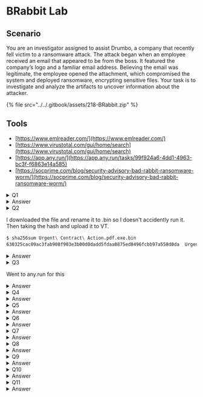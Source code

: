 # BRabbit Lab

## Scenario

You are an investigator assigned to assist Drumbo, a company that recently fell victim to a ransomware attack. The attack began when an employee received an email that appeared to be from the boss. It featured the company’s logo and a familiar email address. Believing the email was legitimate, the employee opened the attachment, which compromised the system and deployed ransomware, encrypting sensitive files. Your task is to investigate and analyze the artifacts to uncover information about the attacker.

{% file src="../../.gitbook/assets/218-BRabbit.zip" %}

## Tools

* [https://www.emlreader.com/](https://www.emlreader.com/)
* [https://www.virustotal.com/gui/home/search](https://www.virustotal.com/gui/home/search)
* [https://app.any.run/](https://app.any.run/tasks/99f924a6-4dd1-4963-bc3f-f6863e14a585)
* [https://socprime.com/blog/security-advisory-bad-rabbit-ransomware-worm/](https://socprime.com/blog/security-advisory-bad-rabbit-ransomware-worm/)

<details>

<summary>Q1</summary>

The phishing email used to deliver the malicious attachment showed several indicators of a potential social engineering attempt. Recognizing these indicators can help identify similar threats in the future.
\
What is the suspicious email address that sent the attachment?

</details>

<details>

<summary>Answer</summary>

<figure><img src="../../.gitbook/assets/image (6).png" alt=""><figcaption></figcaption></figure>

theceojamessmith@Drurnbo.com

</details>

<details>

<summary>Q2</summary>

The ransomware was identified as part of a known malware family. Determining its family name can provide critical insights into its behavior and remediation strategies.
\
What is the family name of the ransomware identified during the investigation?

</details>

I downloaded the file and rename it to .bin so I doesn't accidently run it. Then taking the hash and upload it to VT.

```bash
$ sha256sum Urgent\ Contract\ Action.pdf.exe.bin
630325cac09ac3fab908f903e3b00d0dadd5fdaa0875ed8496fcbb97a558d0da  Urgent Contract Action.pdf.exe.bin
```

<details>

<summary>Answer</summary>

<figure><img src="../../.gitbook/assets/image (1) (1).png" alt=""><figcaption></figcaption></figure>

Badrabbit

</details>

<details>

<summary>Q3</summary>

Upon execution, the ransomware dropped a file onto the compromised system to initiate its payload. Identifying this file is essential for understanding its infection process.
\
What is the name of the first file dropped by the ransomware?

</details>

Went to any.run for this

<details>

<summary>Answer</summary>

<figure><img src="../../.gitbook/assets/image (2) (1).png" alt=""><figcaption></figcaption></figure>

infpub.dat

</details>

<details>

<summary>Q4</summary>

Inside the dropped file, the malware contained hardcoded artifacts, including usernames and passwords that could provide clues about its origins or configuration.
\
What is the only person's username found within the dropped file?

</details>

<details>

<summary>Answer</summary>

As this is threat intel, I dont want to download the dropped file and investigate it myself, so googling the username can bring to blogs that mention about the username.

<figure><img src="../../.gitbook/assets/image (3) (1).png" alt=""><figcaption></figcaption></figure>

alex

</details>

<details>

<summary>Q5</summary>

After execution, the ransomware communicated with a C2 server. Recognizing its communication techniques can assist in mitigation.
\
What MITRE ATT\&CK sub-technique describes the ransomware’s use of web protocols for sending and receiving data?

</details>

<details>

<summary>Answer</summary>

Just a complete guess, which normally used by malware to transfer file via web server

T1071.001

</details>

<details>

<summary>Q6</summary>

Persistence mechanisms are a hallmark of sophisticated ransomware. Identifying how persistence was achieved can aid in recovery and prevention of reinfection.
\
What is the MITRE ATT\&CK Sub-Technique ID associated with the ransomware’s persistence technique?

</details>

<details>

<summary>Answer</summary>

<figure><img src="../../.gitbook/assets/image (4) (1).png" alt=""><figcaption></figcaption></figure>

</details>

<details>

<summary>Q7</summary>

As part of its infection chain, the ransomware created specific tasks to ensure its continued operation. Recognizing these tasks is crucial for system restoration. What are the names of the tasks created by the ransomware during execution?

</details>

<details>

<summary>Answer</summary>

<figure><img src="../../.gitbook/assets/image (6) (1).png" alt=""><figcaption></figcaption></figure>

dispci

</details>

<details>

<summary>Q8</summary>

the malicious binary `dispci.exe` displayed a **suspicious message** upon execution, urging users to disable their defenses. This tactic aimed to evade detection and enable the ransomware's full execution. What suspicious message was displayed in the Console upon executing this binary?

</details>

<details>

<summary>Answer</summary>

<figure><img src="../../.gitbook/assets/image (7).png" alt=""><figcaption></figcaption></figure>

Disable your anti-virus and anti-malware programs

</details>

<details>

<summary>Q9</summary>

To modify the Master Boot Record (MBR) and encrypt the victim’s hard drive, the ransomware utilized a specific driver. Recognizing this driver is essential for understanding the encryption mechanism.
\
What is the name of the driver used to encrypt the hard drive and modify the MBR?

</details>

<details>

<summary>Answer</summary>

[https://www.group-ib.com/blog/reportbadrabbit/](https://www.group-ib.com/blog/reportbadrabbit/)

diskcryptor

</details>

<details>

<summary>Q10</summary>

Attribution is key to understanding the threat landscape. The ransomware was tied to a known attack group through its tactics, techniques, and procedures (TTPs).
\
What is the name of the threat actor responsible for this ransomware campaign?

</details>

<details>

<summary>Answer</summary>

[https://socprime.com/blog/security-advisory-bad-rabbit-ransomware-worm/#Threat\_Actor\_Attribution\_and\_TTP\_Analysis](https://socprime.com/blog/security-advisory-bad-rabbit-ransomware-worm/#Threat_Actor_Attribution_and_TTP_Analysis)

Sandworm

</details>

<details>

<summary>Q11</summary>

The ransomware rendered the system unbootable by corrupting critical system components. Identifying the technique used provides insight into its destructive capabilities.
\
What is the MITRE ATT\&CK ID for the technique used to corrupt the system firmware and prevent booting?

</details>

<details>

<summary>Answer</summary>

there is firmware corruption in mitre attack.

T1495

</details>
